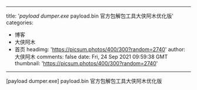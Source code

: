 
---
title: '_payload dumper.exe_ payload.bin 官方包解包工具大侠阿木优化版'
categories: 
 - 博客
 - 大侠阿木
 - 首页
headimg: 'https://picsum.photos/400/300?random=2740'
author: 大侠阿木
comments: false
date: Fri, 24 Sep 2021 09:59:38 GMT
thumbnail: 'https://picsum.photos/400/300?random=2740'
---

<div>   
[payload dumper.exe] payload.bin 官方包解包工具大侠阿木优化版  
</div>
            